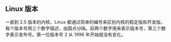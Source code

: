## Linux 版本

一直到 2.5 版本的内核，Linux 都通过简单的编号来区别内核的稳定版和开发版。每个版本号用三个数字描述，由圆点分隔。前两个数字用来表示版本号，第三个数字表示发布号。第一位版本号 2 从 1996 年开始就没有变化。
